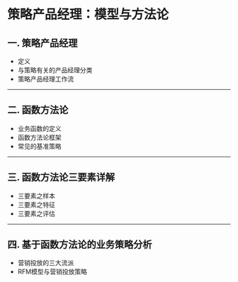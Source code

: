 # **策略产品经理：模型与方法论**

## 一. **策略产品经理**

- 定义
- 与策略有关的产品经理分类
- 策略产品经理工作流

---

## 二. **函数方法论**

- 业务函数的定义
- 函数方法论框架
- 常见的基准策略

---

## 三. **函数方法论三要素详解**

- 三要素之样本
- 三要素之特征
- 三要素之评估

---

## 四. **基于函数方法论的业务策略分析**

- 营销投放的三大流派
- RFM模型与营销投放策略